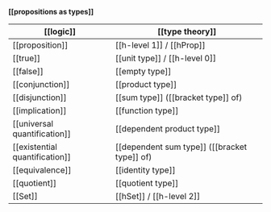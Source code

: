 
**[[propositions as types]]** 

 [[logic]]                      |   [[type theory]]
--------------------------------|------------------------------
 [[proposition]]                |   [[h-level 1]] / [[hProp]] 
 [[true]]                       |   [[unit type]] / [[h-level 0]] 
 [[false]]                      |   [[empty type]]
 [[conjunction]]                |   [[product type]]
 [[disjunction]]                |   [[sum type]] ([[bracket type]] of)
 [[implication]]                |   [[function type]]
 [[universal quantification]]   |   [[dependent product type]]      
 [[existential quantification]] |   [[dependent sum type]] ([[bracket type]] of)
 [[equivalence]]                |   [[identity type]]
 [[quotient]]                   |   [[quotient type]]
 [[Set]]                        |   [[hSet]] / [[h-level 2]]